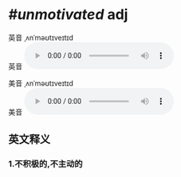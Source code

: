 # ***\#unmotivated*** adj
英音 ˌʌnˈməʊtɪveɪtɪd  
英音
<audio src="./media/unmotivated1_AAC.aac" controls="controls"></audio>

美音 ˌʌnˈməʊtɪveɪtɪd  
美音
<audio src="./media/unmotivated2_AAC.aac" controls="controls"></audio>



  

英文释义
---
### 1.**不积极的,不主动的**  


